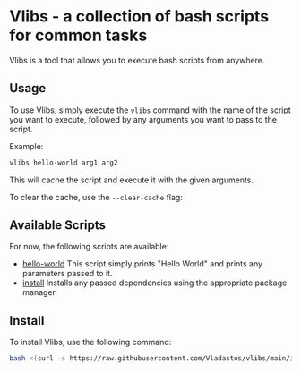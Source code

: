 # Vlibs - a collection of bash scripts for common tasks

Vlibs is a tool that allows you to execute bash scripts from anywhere.

## Usage

To use Vlibs, simply execute the `vlibs` command with the name of the script you want to execute, followed by any arguments you want to pass to the script.

Example:

```bash
vlibs hello-world arg1 arg2
```

This will cache the script and execute it with the given arguments.

To clear the cache, use the `--clear-cache` flag:

## Available Scripts

For now, the following scripts are available:

- [hello-world](lib/hello-world/hello-world.bash)
 This script simply prints "Hello World" and prints any parameters passed to it.
- [install](lib/install/install.bash) Installs any passed dependencies using the appropriate package manager.

## Install

To install Vlibs, use the following command:

```bash
bash <(curl -s https://raw.githubusercontent.com/Vladastos/vlibs/main/install.bash)
```
